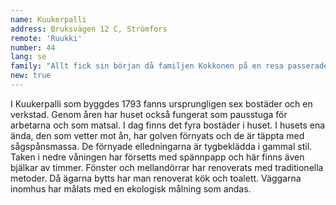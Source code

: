 ```yaml
---
name: Kuukerpalli
address: Bruksvägen 12 C, Strömfors
remote: 'Ruukki'
number: 44
lang: se
family: "Allt fick sin början då familjen Kokkonen på en resa passerade Strömfors och gjorde sitt första besök i bruket där. Det var en solig och vacker dag i juli. Sommarteatern visade pjäsen Keihäsmatkat. Stämningen var förtjusande och det gamla bruksområdet sjöd av liv. Senare på hösten råkade frun i familjen av en slump få syn på en bostadsannons från Strömfors bruk. Sirkka och Joona Kokkonen tog barnen med sig och åkte från Vanda för att se om familjen kunde hitta en semesterbostad. Det blev affär och Kuukerpalli har efter det varit i flitig användning som stuga. Familjen Kokkonen säger att den känt sig välkommen. Alla som bor i bruket är vänliga och det har varit lätt att komma med i gemenskapen på orten."
new: true
---
```

I Kuukerpalli som byggdes 1793 fanns ursprungligen sex bostäder och en verkstad. Genom åren har huset också fungerat som pausstuga för arbetarna och som matsal. I dag finns det fyra bostäder i huset. I husets ena ända, den som vetter mot ån, har golven förnyats och de är täppta med sågspånsmassa. De förnyade elledningarna är tygbeklädda i gammal stil. Taken i nedre våningen har försetts med spännpapp och här finns även bjälkar av  timmer. Fönster och mellandörrar har renoverats med traditionella metoder. Då ägarna bytts har man renoverat kök och toalett. Väggarna inomhus har målats med en ekologisk målning som andas.
